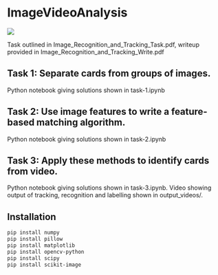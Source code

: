 # ImageVideoAnalysis

![](https://github.com/olisheldon/ImageVideoAnalysis/tree/main/output_videos/results-video-001-screenshot.png)

Task outlined in Image_Recognition_and_Tracking_Task.pdf, writeup provided in Image_Recognition_and_Tracking_Write.pdf

## Task 1: Separate cards from groups of images.

Python notebook giving solutions shown in task-1.ipynb

## Task 2: Use image features to write a feature-based matching algorithm.

Python notebook giving solutions shown in task-2.ipynb


## Task 3: Apply these methods to identify cards from video.

Python notebook giving solutions shown in task-3.ipynb. Video showing output of tracking, recognition and labelling shown in output_videos/.


## Installation
```bash
pip install numpy
pip install pillow
pip install matplotlib
pip install opencv-python
pip install scipy
pip install scikit-image
```
